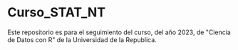 # Curso_STAT_NT

Este repositorio es para el seguimiento del curso, del año 2023, de "Ciencia de Datos con R" de la Universidad de la Republica. 
